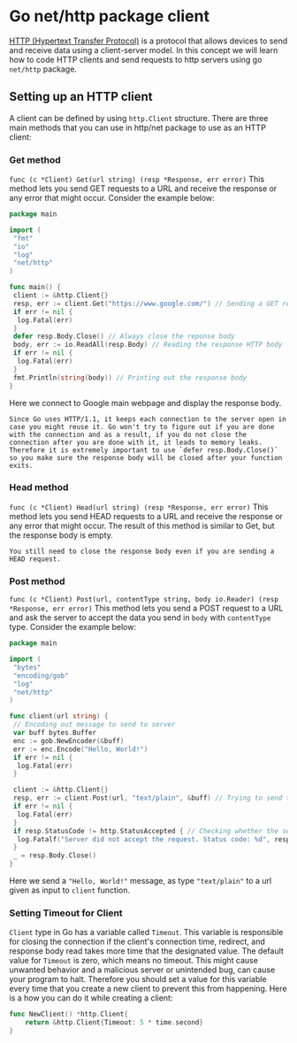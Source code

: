 # Go net/http package client

[HTTP (Hypertext Transfer Protocol)](https://www.cloudflare.com/learning/ddos/glossary/hypertext-transfer-protocol-http/) is a protocol that allows devices to send and receive data using a client-server model.
In this concept we will learn how to code HTTP clients and send requests to http servers using go `net/http` package.

## Setting up an HTTP client

A client can be defined by using `http.Client` structure.
There are three main methods that you can use in http/net package to use as an HTTP client:

### Get method

`func (c *Client) Get(url string) (resp *Response, err error)`
This method lets you send GET requests to a URL and receive the response or any error that might occur. Consider the example below:

```go
package main

import (
 "fmt"
 "io"
 "log"
 "net/http"
)

func main() {
 client := &http.Client{}
 resp, err := client.Get("https://www.google.com/") // Sending a GET request to google
 if err != nil {
  log.Fatal(err)
 }
 defer resp.Body.Close() // Always close the reponse body
 body, err := io.ReadAll(resp.Body) // Reading the response HTTP body
 if err != nil {
  log.Fatal(err)
 }
 fmt.Println(string(body)) // Printing out the response body
}
```

Here we connect to Google main webpage and display the response body.

~~~~exercism/caution
Since Go uses HTTP/1.1, it keeps each connection to the server open in case you might reuse it. Go won't try to figure out if you are done with the connection and as a result, if you do not close the connection after you are done with it, it leads to memory leaks. Therefore it is extremely important to use `defer resp.Body.Close()` so you make sure the response body will be closed after your function exits. 
~~~~

### Head method

`func (c *Client) Head(url string) (resp *Response, err error)`
This method lets you send HEAD requests to a URL and receive the response or any error that might occur. The result of this method is similar to Get, but the response body is empty.

~~~~exercism/note
You still need to close the response body even if you are sending a HEAD request.  
~~~~

### Post method

`func (c *Client) Post(url, contentType string, body io.Reader) (resp *Response, err error)`
This method lets you send a POST request to a URL and ask the server to accept the data you send in `body` with `contentType` type. Consider the example below:

```go
package main

import (
 "bytes"
 "encoding/gob"
 "log"
 "net/http"
)

func client(url string) {
 // Encoding out message to send to server
 var buff bytes.Buffer
 enc := gob.NewEncoder(&buff)
 err := enc.Encode("Hello, World!")
 if err != nil {
  log.Fatal(err)
 }

 client := &http.Client{}
 resp, err := client.Post(url, "text/plain", &buff) // Trying to send the message
 if err != nil {
  log.Fatal(err)
 }
 if resp.StatusCode != http.StatusAccepted { // Checking whether the server accepted the request
  log.Fatalf("Server did not accept the request. Status code: %d", resp.StatusCode)
 }
 _ = resp.Body.Close()
}
```

Here we send a `"Hello, World!"` message, as type `"text/plain"` to a url given as input to `client` function.

### Setting Timeout for Client

`Client` type in Go has a variable called `Timeout`. This variable is responsible for closing the connection if the client's connection time, redirect, and response body read takes more time that the designated value. The default value for `Timeout` is zero, which means no timeout. This might cause unwanted behavior and a malicious server or unintended bug, can cause your program to halt. Therefore you should set a value for this variable every time that you create a new client to prevent this from happening. Here is a how you can do it while creating a client:
```go
func NewClient() *http.Client{
    return &http.Client{Timeout: 5 * time.second}
}
```
